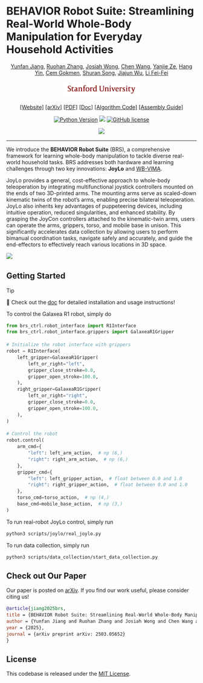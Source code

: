 # BEHAVIOR Robot Suite: Streamlining Real-World Whole-Body Manipulation for Everyday Household Activities
<div align="center">

[Yunfan Jiang](https://yunfanj.com/),
[Ruohan Zhang](https://ai.stanford.edu/~zharu/),
[Josiah Wong](https://jdw.ong/),
[Chen Wang](https://www.chenwangjeremy.net/),
[Yanjie Ze](https://yanjieze.com/),
[Hang Yin](https://hang-yin.github.io/),
[Cem Gokmen](https://www.cemgokmen.com/),
[Shuran Song](https://shurans.github.io/),
[Jiajun Wu](https://jiajunwu.com/),
[Li Fei-Fei](https://profiles.stanford.edu/fei-fei-li)

<img src="media/SUSig-red.png" width=200>

[[Website]](https://behavior-robot-suite.github.io/)
[[arXiv]](https://arxiv.org/abs/2503.05652)
[[PDF]](https://behavior-robot-suite.github.io/assets/pdf/brs_paper.pdf)
[[Doc]](https://behavior-robot-suite.github.io/docs/)
[[Algorithm Code]](https://github.com/behavior-robot-suite/brs-algo)
[[Assembly Guide]](https://behavior-robot-suite.github.io/docs/sections/joylo/step_by_step_assembly_guidance.html)


[![Python Version](https://img.shields.io/badge/Python-3.11-blue.svg)](https://github.com/behavior-robot-suite/brs-ctrl)
[<img src="https://img.shields.io/badge/Doc-Passing-green.svg"/>](https://behavior-robot-suite.github.io/docs/)
[![GitHub license](https://img.shields.io/github/license/behavior-robot-suite/brs-ctrl)](https://github.com/behavior-robot-suite/brs-ctrl/blob/main/LICENSE)

![](media/pull.gif)
______________________________________________________________________
</div>

We introduce the **BEHAVIOR Robot Suite** (BRS), a comprehensive framework for learning whole-body manipulation to tackle diverse real-world household tasks. BRS addresses both hardware and learning challenges through two key innovations: **JoyLo** and [WB-VIMA](https://github.com/behavior-robot-suite/brs-algo).

JoyLo provides a general, cost-effective approach to whole-body teleoperation by integrating multifunctional joystick controllers mounted on the ends of two 3D-printed arms.  The mounting arms serve as scaled-down kinematic twins of the robot’s arms, enabling precise bilateral teleoperation. JoyLo also inherits key advantages of puppeteering devices, including intuitive operation, reduced singularities, and enhanced stability. By grasping the JoyCon controllers attached to the kinematic-twin arms, users can operate the arms, grippers, torso, and mobile base in unison. This significantly accelerates data collection by allowing users to perform bimanual coordination tasks, navigate safely and accurately, and guide the end-effectors to effectively reach various locations in 3D space.

![](media/joylo.gif)

## Getting Started

> [!TIP]
> 🚀 Check out the [doc](https://behavior-robot-suite.github.io/docs/sections/brs_ctrl/overview.html) for detailed installation and usage instructions!

To control the Galaxea R1 robot, simply do

```Python
from brs_ctrl.robot_interface import R1Interface
from brs_ctrl.robot_interface.grippers import GalaxeaR1Gripper

# Initialize the robot interface with grippers
robot = R1Interface(
    left_gripper=GalaxeaR1Gripper(
        left_or_right="left",
        gripper_close_stroke=0.0,
        gripper_open_stroke=100.0,
    ),
    right_gripper=GalaxeaR1Gripper(
        left_or_right="right",
        gripper_close_stroke=0.0,
        gripper_open_stroke=100.0,
    ),
)

# Control the robot
robot.control(
    arm_cmd={
        "left": left_arm_action,  # np (6,)
        "right": right_arm_action,  # np (6,)
    },
    gripper_cmd={
        "left": left_gripper_action,  # float between 0.0 and 1.0
        "right": right_gripper_action,  # float between 0.0 and 1.0
    },
    torso_cmd=torso_action,  # np (4,)
    base_cmd=mobile_base_action,  # np (3,)
)
```

To run real-robot JoyLo control, simply run 

```bash
python3 scripts/joylo/real_joylo.py
```

To run data collection, simply run 

```bash
python3 scripts/data_collection/start_data_collection.py
```

## Check out Our Paper
Our paper is posted on [arXiv](https://arxiv.org/abs/2503.05652). If you find our work useful, please consider citing us! 

```bibtex
@article{jiang2025brs,
title = {BEHAVIOR Robot Suite: Streamlining Real-World Whole-Body Manipulation for Everyday Household Activities},
author = {Yunfan Jiang and Ruohan Zhang and Josiah Wong and Chen Wang and Yanjie Ze and Hang Yin and Cem Gokmen and Shuran Song and Jiajun Wu and Li Fei-Fei},
year = {2025},
journal = {arXiv preprint arXiv: 2503.05652}
}
```

## License
This codebase is released under the [MIT License](LICENSE).
